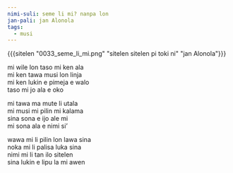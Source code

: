 ```yaml
---
nimi-suli: seme li mi? nanpa lon
jan-pali: jan Alonola
tags:
  - musi
---
```

{{{sitelen "0033_seme_li_mi.png" "sitelen sitelen pi toki ni" "jan Alonola"}}}

mi wile lon taso mi ken ala  
mi ken tawa musi lon linja  
mi ken lukin e pimeja e walo  
taso mi jo ala e oko

mi tawa ma mute li utala  
mi musi mi pilin mi kalama  
sina sona e ijo ale mi  
mi sona ala e nimi si’

wawa mi li pilin lon lawa sina  
noka mi li palisa luka sina  
nimi mi li tan ilo sitelen  
sina lukin e lipu la mi awen
